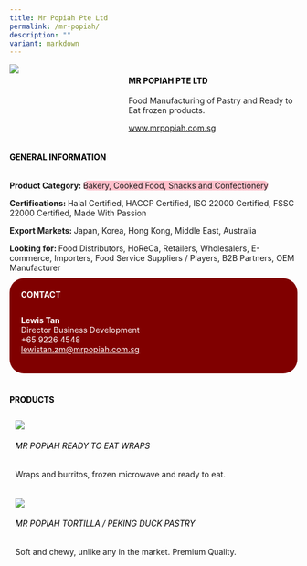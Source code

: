 ```yaml
---
title: Mr Popiah Pte Ltd
permalink: /mr-popiah/
description: ""
variant: markdown
---
```

<div class="flex-paragraph">
	<div style="display: flex; flex-wrap: wrap;" class="flex-container">
		<div style="flex: 1 1 40%; display: block;" class="card sgds">
			<img src="https://drive.google.com/u/0/uc?id=1qYx3rwSC1JQq3JGKtCtvmmmzhd3kcR5Q&amp;export=download">
		</div>
		<div style="flex: 1 1 58%; display: block; margin-left: 3px" class="card-sgds">
			<h4 style="text-transform: uppercase; color: black;"><b>Mr Popiah Pte Ltd</b></h4>
			<p>Food Manufacturing of Pastry and Ready to Eat frozen products.</p>
			<p><a target="_blank" href="https://www.mrpopiah.com.sg">www.mrpopiah.com.sg</a></p>
		</div>
	</div>
</div>

<h4 style="text-transform: uppercase; color: black;">
	<b>General Information</b>
</h4>
<div style="display: flex; flex-wrap: wrap;" class="flex-container">
	<div style="flex: 1 1 65%; display: block; align-self: stretch" class="card sgds">
		<div class="flex-paragraph">
			<p>
				<b>Product Category: </b>
				<span style="background-color: pink; border-radius: 10px;">Bakery, Cooked Food, Snacks and Confectionery</span>
			</p>
			<p>
				<b>Certifications: </b>Halal Certified, HACCP Certified, ISO 22000 Certified, FSSC 22000 Certified, Made With Passion
			</p>
			<p>
				<b>Export Markets: </b>Japan, Korea, Hong Kong, Middle East, Australia
			</p>
			<p style="margin-bottom: 10px;">
				<b>Looking for: </b>Food Distributors, HoReCa, Retailers, Wholesalers, E-commerce, Importers, Food Service Suppliers / Players, B2B Partners, OEM Manufacturer
			</p>
		</div>
	</div>
	<div style="flex: 1 1 35%; padding: 10px; display: block; background-color: maroon; border-radius: 25px; align-self: center;" class="card sgds">
		<h4 style="color: white; margin-top: 10px; margin-left: 10px;">CONTACT</h4>
		<div class="flex-paragraph">
			<p style="padding: 10px; color: white;">
				<b>Lewis Tan</b>
				<br>Director Business Development<br>+65 9226 4548<br>
				<a style="color: white;" href="mailto:lewistan.zm@mrpopiah.com.sg">lewistan.zm@mrpopiah.com.sg</a>
			</p>
		</div>
	</div>
</div>
<br>
<h4 style="text-transform: uppercase; color: black;">
	<b>Products</b>
</h4>
<div style="display: flex; flex-wrap: wrap;">
	<div style="flex: 1 1 47%; margin: 10px; display: block;" class="card sgds">
		<div style="display: block;" class="flex-image">
			<img src="https://drive.google.com/u/0/uc?id=15izZ-7U6E460hZXDtS6xB2Opqcvm7YeY&amp;export=download">
		</div>
		<div class="flex-paragraph">
			<h6 style="text-transform: uppercase; color: black;">Mr Popiah Ready to Eat Wraps</h6>
			<p>Wraps and burritos, frozen microwave and ready to eat.</p>
		</div>
	</div>
	<div style="flex: 1 1 47%; margin: 10px; display: block;" class="card sgds">
		<div style="display: block;" class="flex-image">
			<img src="https://drive.google.com/u/0/uc?id=1Y9nw5T6-vdw7I3mTLlAd1qFEW4SxK0MI&amp;export=download">
		</div>
		<div class="flex-paragraph">
			<h6 style="text-transform: uppercase; color: black;">Mr Popiah Tortilla / Peking Duck Pastry</h6>
			<p>Soft and chewy, unlike any in the market. Premium Quality.</p>
		</div>
	</div>
</div>